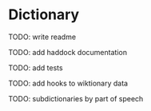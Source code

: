 # Dictionary

TODO: write readme

TODO: add haddock documentation

TODO: add tests

TODO: add hooks to wiktionary data

TODO: subdictionaries by part of speech
